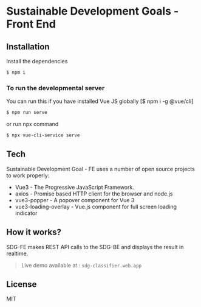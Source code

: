 # Sustainable Development Goals - Front End

## Installation

Install the dependencies 

```sh
$ npm i
```
### To run the developmental server
You can run this if you have installed Vue JS globally [$ npm i -g @vue/cli]
```sh
$ npm run serve
```
or run npx command

```sh
$ npx vue-cli-service serve
```

## Tech

Sustainable Development Goal - FE uses a number of open source projects to work properly:

* Vue3 - The Progressive JavaScript Framework.
* axios - Promise based HTTP client for the browser and node.js
* vue3-popper - A popover component for Vue 3
* vue3-loading-overlay - Vue.js component for full screen loading indicator

## How it works?

SDG-FE makes REST API calls to the SDG-BE and displays the result in realtime.

> Live demo available at : `sdg-classifier.web.app`

License
----

MIT
